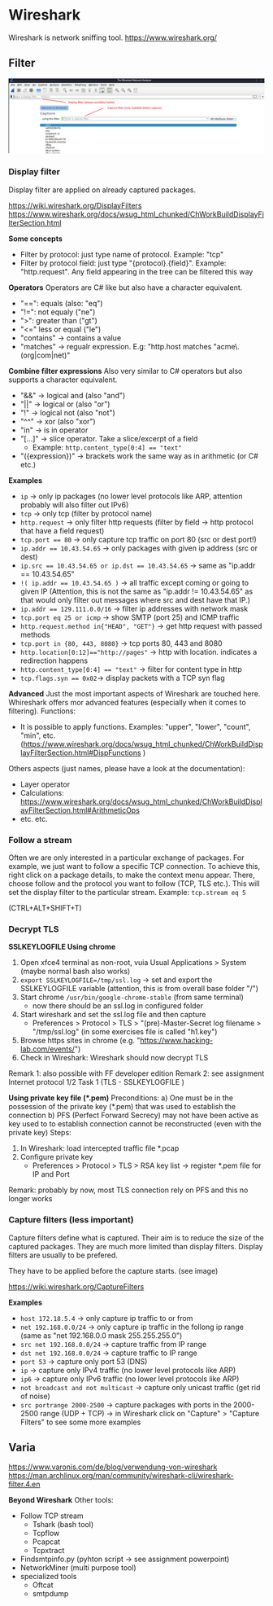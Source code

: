 # Wireshark

Wireshark is network sniffing tool.
https://www.wireshark.org/


## Filter


![Wireshark filters](WiresharkFilters.png)



### Display filter
Display filter are applied on already captured packages. 

https://wiki.wireshark.org/DisplayFilters
https://www.wireshark.org/docs/wsug_html_chunked/ChWorkBuildDisplayFilterSection.html


**Some concepts**
- Filter by protocol: just type name of protocol. Example: "tcp"
- Filter by protocol field: just type "{protocol}.{field}". Example: "http.request". Any field appearing in the tree can be filtered this way 

**Operators**
Operators are C# like but also have a character equivalent. 
- "==": equals   (also: "eq")
- "!=": not equaly ("ne")
- ">": greater than  ("gt")
- "<="  less or equal ("le")
- "contains"  -> contains a value 
- "matches"   -> regualr expression. E.g:  "http.host matches "acme\\.(org|com|net)"

**Combine filter expressions**
Also very similar to C# operators but also supports a character equivalent. 
- "&&"  -> logical and  (also "and")
- "||"  -> logical or  (also "or")
- "!"  -> logical not (also "not")
- "^^"  -> xor  (also "xor")
- "in"  -> is in operator
- "[...]" -> slice operator. Take a slice/excerpt of a field 
    - Example: `http.content_type[0:4] == "text"`
- "({expression})" -> brackets work the same way as in arithmetic (or C# etc.)


**Examples** 
- `ip` -> only ip packages (no lower level protocols like ARP, attention probably will also filter out IPv6)
- `tcp` -> only tcp (filter by protocol name)
- `http.request` -> only filter http requests (filter by field -> http protocol that have a field request)
- `tcp.port == 80`  -> only capture tcp traffic on port 80 (src or dest port!)
- `ip.addr == 10.43.54.65`  -> only packages with given ip address (src or dest)
- `ip.src == 10.43.54.65 or ip.dst == 10.43.54.65`  -> same as "ip.addr == 10.43.54.65"
- `!( ip.addr == 10.43.54.65 )` -> all traffic except coming or going to given IP (Attention, this is not the same as "ip.addr != 10.43.54.65" as that would only filter out messages where src and dest have that IP.)
- `ip.addr == 129.111.0.0/16` -> filter ip addresses with network mask
- `tcp.port eq 25 or icmp` -> show SMTP (port 25) and ICMP traffic
- `http.request.method in{"HEAD", "GET"}` -> get http request with passed methods
- `tcp.port in {80, 443, 8080}` -> tcp  ports 80, 443 and 8080
- `http.location[0:12]=="http://pages"` -> http with location. indicates a redirection happens
- `http.content_type[0:4] == "text"` -> filter for content type in http
- `tcp.flags.syn == 0x02`-> display packets with a TCP syn flag

**Advanced**
Just the most important aspects of Wireshark are touched here. Whireshark offers mor advanced features (especially when it comes to filtering). 
Functions: 
- It is possible to apply functions. Examples: "upper", "lower", "count", "min", etc.  (https://www.wireshark.org/docs/wsug_html_chunked/ChWorkBuildDisplayFilterSection.html#DispFunctions )




Others aspects (just names, please have a look at the documentation): 
- Layer operator
- Calculations:  https://www.wireshark.org/docs/wsug_html_chunked/ChWorkBuildDisplayFilterSection.html#ArithmeticOps 
- etc. etc.


### Follow a stream
Often we are only interested in a particular exchange of packages. For example, we just want to follow a specific TCP connection. 
To achieve this, right click on a package details, to make the context menu appear. There, choose follow and the protocol you want to follow (TCP, TLS etc.). This will set the display filter to the particular stream. Example: `tcp.stream eq 5`

(CTRL+ALT+SHIFT+T)

### Decrypt TLS


**SSLKEYLOGFILE Using chrome**
1. Open xfce4 terminal as non-root, vuia Usual Applications > System  (maybe normal bash also works)
2. `export SSLKEYLOGFILE=/tmp/ssl.log`  -> set and export the SSLKEYLOGFILE variable (attention, this is from overall base folder "/")
3. Start chrome `/usr/bin/google-chrome-stable`  (from same terminal)
    - now there should be an ssl.log in configured folder
4. Start wireshark and set the ssl.log file and then capture
    - Preferences > Protocol > TLS > "(pre)-Master-Secret log filename > "/tmp/ssl.log" (in some exercises file is called "h1.key")
5. Browse https sites in chrome (e.g. "https://www.hacking-lab.com/events/")
6. Check in Wireshark: Wireshark should now decrypt TLS

Remark 1: also possible with FF developer edition
Remark 2: see assignment Internet protocol 1/2 Task 1 (TLS - SSLKEYLOGFILE )

**Using private key file (*.pem)**
Preconditions: 
a) One must be in the possession of the private key (*.pem) that was used to establish the connection
b) PFS (Perfect Forward Secrecy) may not have been active as key used to to establish connection cannot be reconstructed (even with the private key)
Steps: 
1. In Wireshark: load intercepted traffic file *.pcap 
2. Configure private key
    -  Preferences > Protocol > TLS > RSA key list -> register *.pem file for IP and Port

Remark: probably by now, most TLS connection rely on PFS and this no longer works


### Capture filters (less important)
Capture filters define what is captured. Their aim is to reduce the size of the captured packages. They are much more limited than display filters. Display filters are usually to be prefered. 

They have to be applied before the capture starts. (see image)

https://wiki.wireshark.org/CaptureFilters


**Examples** 
- `host 172.18.5.4`  -> only capture ip traffic to or from
- `net 192.168.0.0/24` -> only capture ip traffic in the follong ip range (same as "net 192.168.0.0 mask 255.255.255.0")
- `src net 192.168.0.0/24` -> capture traffic from IP range
- `dst net 192.168.0.0/24` -> capture traffic to IP range
- `port 53` -> capture only port 53 (DNS)
- `ip` -> capture only IPv4 traffic (no lower level protocols like ARP)
- `ip6` -> capture only IPv6 traffic (no lower level protocols like ARP)
- `not broadcast and not multicast` -> capture only unicast traffic (get rid of noise)
- `src portrange 2000-2500` -> capture packages with ports in the 2000-2500 range (UDP + TCP)
-> in Wireshark click on "Capture" > "Capture Filters" to see some more examples





## Varia

https://www.varonis.com/de/blog/verwendung-von-wireshark 
https://man.archlinux.org/man/community/wireshark-cli/wireshark-filter.4.en

**Beyond Wireshark**
Other tools: 
- Follow TCP stream 
    - Tshark (bash tool)
    - Tcpflow
    - Pcapcat
    - Tcpxtract
- Findsmtpinfo.py (pyhton script -> see assignment powerpoint)
- NetworkMiner (multi purpose tool)
- specialized tools
    - Oftcat
    - smtpdump
